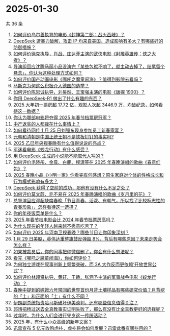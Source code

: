 # 2025-01-30

共 36 条

<!-- BEGIN ZHIHUVIDEO -->
<!-- 最后更新时间 Thu Jan 30 2025 03:07:20 GMT+0800 (China Standard Time) -->
1. [如何评价乌尔善执导的电影《封神第二部：战火西岐》？](https://www.zhihu.com/question/10693989679)
1. [DeepSeek 遭暴力破解，攻击 IP 均来自美国，造成影响有多大？有哪些好的防御措施？](https://www.zhihu.com/question/10805792061)
1. [如何评价徐克执导，肖战、庄达菲主演的武侠电影《射雕英雄传：侠之大者》？](https://www.zhihu.com/question/10693996991)
1. [导演组回应沈腾马丽小品没演完「某些包袱不响了，就主动去掉了，结尾留个悬念」，你认为这种处理方式如何？](https://www.zhihu.com/question/10803282792)
1. [如何评价国产动画电影《哪吒之魔童闹海》？值得到影院去看吗？](https://www.zhihu.com/question/9912332934)
1. [马斯克为何这么积极介入德国的选举？](https://www.zhihu.com/question/10665410096)
1. [如何评价陈思诚执导，刘昊然、王宝强主演的电影《唐探 1900》？](https://www.zhihu.com/question/10693022226)
1. [你用 DeepSeek-R1 做出了什么有趣的东西？](https://www.zhihu.com/question/10595179764)
1. [2025 大年初一票房超 17.72 亿，观影人次超 3446.9 万，均破纪录，如何看待这一数据？](https://www.zhihu.com/question/10845942953)
1. [你认为哪部电影将夺得 2025 年春节档票房冠军？](https://www.zhihu.com/question/9247208774)
1. [中产返贫的人都栽在什么事情上？](https://www.zhihu.com/question/657234416)
1. [如何看待网传 1 月 25 日刘强东现身参加员工新春家宴？](https://www.zhihu.com/question/10561872762)
1. [元朝和清朝是中国正统王朝不是铁板钉钉的事实吗?](https://www.zhihu.com/question/10759041814)
1. [2025 乙巳年央视春晚有什么值得说说的亮点？](https://www.zhihu.com/question/10771375522)
1. [军迷看电影《蛟龙行动》有什么感受？](https://www.zhihu.com/question/10690251100)
1. [用 DeepSeek 生成的小说能不能取代人写的？](https://www.zhihu.com/question/10754411661)
1. [如何评价毛晓彤、金晨、白鹿、程潇等在 2025 年春晚演唱的歌曲《春意红包》？](https://www.zhihu.com/question/10782486355)
1. [2025 春晚小品《小明一家》你看完有何感想？原生家庭对个体的性格成长和行为模式影响有多大？](https://www.zhihu.com/question/10785050735)
1. [DeepSeek 获得了空前的成功，那他有没有什么不足之处？](https://www.zhihu.com/question/10714927807)
1. [如何评价莫文蔚、毛不易在 2025 年春晚演唱的歌曲《岁月里的花》？](https://www.zhihu.com/question/10773575255)
1. [总导演回应邓超缺席春晚「节目青春、活泼、有朝气，所以找了比较标志性的青春形象」，怎样看待这一选择？](https://www.zhihu.com/question/10809176462)
1. [你的年夜饭菜单是什么？](https://www.zhihu.com/question/39975003)
1. [2025 年春节档电影会比 2024 年春节档票房高吗？](https://www.zhihu.com/question/9055814483)
1. [为什么现在的年轻人越来越不愿意吃苦了？](https://www.zhihu.com/question/10760984999)
1. [如何评价 2025 年河南卫视春晚？哪些节目让你印象深刻？](https://www.zhihu.com/question/10625393460)
1. [1 月 29 日美股，英伟达重整旗鼓反弹超 8%，背后有哪些原因？未来走势会怎么样？](https://www.zhihu.com/question/10803814934)
1. [如果被裁员后，你的同事把你微信删了，你会有什么想法呢？](https://www.zhihu.com/question/10706612248)
1. [看完《哪吒之魔童闹海》，你如何评价？](https://www.zhihu.com/question/10809675987)
1. [为何独立游戏在叙事创新上频繁突破，而 3A 大作反而更依赖‘开放世界公式’？](https://www.zhihu.com/question/10562418366)
1. [如何评价林超贤执导，黄轩、于适、张涵予主演的军事战争电影《蛟龙行动》？](https://www.zhihu.com/question/10788157599)
1. [春晚中提到的嫦娥六号带回的世界首份月背土壤样品有哪些研究价值？月背挖的「土」和正面的「土」有什么不同？](https://www.zhihu.com/question/658088633)
1. [伊朗副总统指责哈马斯破坏伊美谈判，还有哪些信息值得关注？](https://www.zhihu.com/question/10455833179)
1. [郭靖把杨过送去全真教事实证明失败了，那么有没有比全真教更好的选择呢？](https://www.zhihu.com/question/10628234593)
1. [过年时，为什么人们会进行守岁这一传统活动？](https://www.zhihu.com/question/10117855830)
1. [2025 年，有什么小众高级的新年文案？](https://www.zhihu.com/question/8805621913)
1. [迅雷宣布 5 亿元收购虎扑，虎扑将会如何发展？迅雷此番有哪些目的？](https://www.zhihu.com/question/10745782038)
<!-- END ZHIHUVIDEO -->
